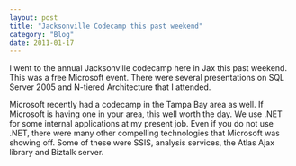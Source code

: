 ```yaml
---
layout: post
title: "Jacksonville Codecamp this past weekend"
category: "Blog"
date: 2011-01-17
---
```



I went to the annual Jacksonville codecamp here in Jax this past weekend. This was a free Microsoft event. There were several presentations on SQL Server 2005 and N-tiered Architecture that I attended.

Microsoft recently had a codecamp in the Tampa Bay area as well. If Microsoft is having one in your area, this well worth the day. We use .NET for some internal applications at my present job. Even if you do not use .NET, there were many other compelling technologies that Microsoft was showing off. Some of these were SSIS, analysis services, the Atlas Ajax library and Biztalk server.